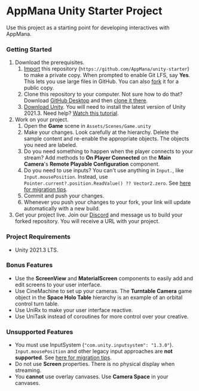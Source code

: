# AppMana Unity Starter Project

Use this project as a starting point for developing interactives with AppMana.

### Getting Started

 1. Download the prerequisites.
    1. [Import](https://github.com/new/import) this repository (`https://github.com/AppMana/unity-starter`) to make a private copy. When prompted to enable Git LFS, say **Yes**. This lets you use large files in GitHub. You can also [fork](https://github.com/AppMana/unity-starter/fork) it for a public copy.
    2. Clone this repository to your computer. Not sure how to do that? Download [GitHub Desktop](https://desktop.github.com) and then [clone it there](x-github-client://openRepo/https://github.com/AppMana/unity-starter).
    3. [Download Unity](https://unity3d.com/get-unity/download). You will need to install the latest version of Unity 2021.3. Need help? [Watch this tutorial](https://www.youtube.com/watch?v=rE03nC4K_Eg).
 2. Work on your project.
    1. Open the **Game** scene in `Assets/Scenes/Game.unity`
    2. Make your changes. Look carefully at the hierarchy. Delete the sample content and re-enable the appropriate objects. The objects you need are labeled.
    3. Do you need something to happen when the player connects to your stream? Add methods to **On Player Connected** on the **Main Camera**'s **Remote Playable Configuration** component.
    4. Do you need to use inputs? You can't use anything in `Input.`, like `Input.mousePosition`. Instead, use `Pointer.current?.position.ReadValue() ?? Vector2.zero`. See [here for migration tips](https://docs.unity3d.com/Packages/com.unity.inputsystem@1.3/manual/Migration.html).
    5. Commit and push your changes.
    6. Whenever you push your changes to your fork, your link will update automatically with a new build.
 3. Get your project live. Join our [Discord](https://discord.gg/pnr3aUrt4y) and message us to build your forked repository. You will receive a URL with your project.

### Project Requirements

 - Unity 2021.3 LTS.

### Bonus Features

 - Use the **ScreenView** and **MaterialScreen** components to easily add and edit screens to your user interface.
 - Use CineMachine to set up your cameras. The **Turntable Camera** game object in the **Space Holo Table** hierarchy is an example of an orbital control turn table.
 - Use UniRx to make your user interface reactive.
 - Use UniTask instead of coroutines for more control over your creative.

### Unsupported Features

 - You must use InputSystem (`"com.unity.inputsystem": "1.3.0"`). `Input.mousePosition` and other legacy input approaches are **not supported**. See [here for migration tips](https://docs.unity3d.com/Packages/com.unity.inputsystem@1.3/manual/Migration.html).
 - Do not use **Screen** properties. There is no physical display when streaming.
 - You **cannot** use overlay canvases. Use **Camera Space** in your canvases.
